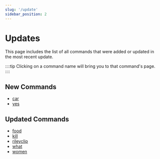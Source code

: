 ```yaml
---
slug: '/update'
sidebar_position: 2
---
```


# Updates

This page includes the list of all commands that were added or updated in the most recent update.

::::tip
Clicking on a command name will bring you to that command's page.
::::

## New Commands

- [car](voice%20multiple/car.md)
- [yes](voice%20multiple/yes.md)

## Updated Commands

- [food](voice%20multiple/food.md)
- [kill](voice%20multiple/kill.md)
- [rileyclip](voice%20multiple/rileyclip.md)
- [what](voice%20multiple/what.md)
- [women](voice%20multiple/women.md)